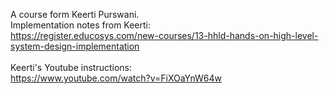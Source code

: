 A course form Keerti Purswani.<br/>
Implementation notes from Keerti:<br/>
https://register.educosys.com/new-courses/13-hhld-hands-on-high-level-system-design-implementation
<br/><br/>Keerti's Youtube instructions:<br/>
https://www.youtube.com/watch?v=FiXOaYnW64w
